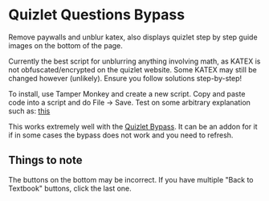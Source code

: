 # Quizlet Questions Bypass

Remove paywalls and unblur katex,
also displays quizlet step by step guide images on the bottom of the page.

Currently the best script for unblurring anything involving math, as KATEX is not obfuscated/encrypted on the quizlet website. Some KATEX may still be changed however (unlikely). Ensure you follow solutions step-by-step! 

To install, use Tamper Monkey and create a new script. Copy and paste code into a script and do File -> Save.
Test on some arbitrary explanation such as: [this](https://quizlet.com/explanations/questions/a-cylindrical-tank-with-a-2-12908986-fe03-4daf-ba30-3bfc446f8449)

This works extremely well with the [Quizlet Bypass](https://github.com/rospino74/Quizlet-Bypass).
It can be an addon for it if in some cases the bypass does not work and you need to refresh. 

## Things to note
The buttons on the bottom may be incorrect. If you have multiple "Back to Textbook" buttons, click the last one. 

